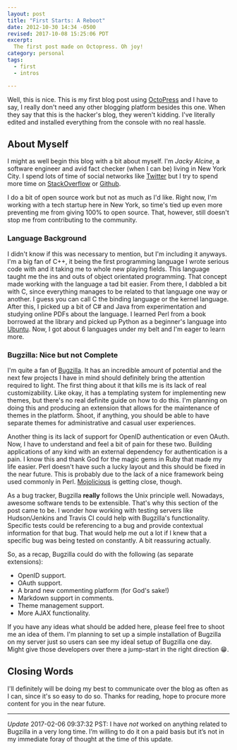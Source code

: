 ```yaml
---
layout: post
title: "First Starts: A Reboot"
date: 2012-10-30 14:34 -0500
revised: 2017-10-08 15:25:06 PDT
excerpt:
  The first post made on Octopress. Oh joy!
category: personal
tags:
  - first
  - intros

---
```


Well, this is nice. This is my first blog post using [OctoPress][] and I have to
say, I really don't need any other blogging platform besides this one. When they
say that this is the hacker's blog, they weren't kidding. I've literally edited
and installed everything from the console with no real hassle.

<!-- more -->

## About Myself

I might as well begin this blog with a bit about myself. I'm *Jacky Alcine*,
a software engineer and avid fact checker (when I can be) living in New York
City. I spend lots of time of social networks like [Twitter][] but I try to
spend more time on [StackOverflow][] or [Github][].

I do a bit of open source work but not as much as I'd like. Right now, I'm
working with a tech startup here in New York, so time's tied up even more
preventing me from giving 100% to open source. That, however, still doesn't
stop me from contributing to the community.

### Language Background

I didn't know if this was necessary to mention, but I'm including it anyways.
I'm a big fan of C++, it being the first programming language I wrote serious
code with and it taking me to whole new playing fields. This language taught me
the ins and outs of object orientated programming. That concept made working
with the language a tad bit easier. From there, I dabbled a bit with C, since
everything manages to be related to that language one way or another. I guess
you can call C the binding language or the kernel language. After this, I picked
up a bit of C# and Java from experimentation and studying online PDFs about the
language. I learned Perl from a book borrowed at the library and picked up
Python as a beginner's language into [Ubuntu][]. Now, I got about 6 languages
under my belt and I'm eager to learn more.

### Bugzilla: Nice but not Complete

I'm quite a fan of [Bugzilla](http://www.bugzilla.org). It has an incredible
amount of potential and the next few projects I have in mind should definitely
bring the attention required to light. The first thing about it that kills me
is its lack of real customizability. Like okay, it has a templating system
for implementing new themes, but there's no real definite guide on how to do
this. I'm planning on doing this and producing an extension that allows for
the maintenance of themes in the platform. Shoot, if anything, you should be
able to have separate themes for administrative and casual user experiences.

Another thing is its lack of support for OpenID authentication or even OAuth.
Now, I have to understand and feel a bit of pain for these two. Building
applications of any kind with an external dependency for authentication is a
pain. I know this and thank God for the magic gems in Ruby that made my life
easier. Perl doesn't have such a lucky layout and this should be fixed in the
near future. This is probably due to the lack of a nice framework being used
commonly in Perl. [Mojolicious](http://mojolicio.us/) is getting close,
though.

As a bug tracker, Bugzilla __really__ follows the Unix principle well. Nowadays,
awesome software tends to be extensible. That's why this section of the post
came to be. I wonder how working with testing servers like Hudson/Jenkins and
Travis CI could help with Bugzilla's functionality. Specific tests could be
referencing to a bug and provide contextual information for that bug. That would
help me out a lot if I knew that a specific bug was being tested on constantly.
A bit reassuring actually.

So, as a recap, Bugzilla could do with the following (as separate extensions):

  * OpenID support.
  * OAuth support.
  * A brand new commenting platform (for God's sake!)
  * Markdown support in comments.
  * Theme management support.
  * More AJAX functionality.

If you have any ideas what should be added here, please feel free to shoot
me an idea of them. I'm planning to set up a simple installation of Bugzilla
on my server just so users can see my ideal setup of Bugzilla one day.
Might give those developers over there a jump-start in the right direction
:grin:.

## Closing Words

I'll definitely will be doing my best to communicate over the blog as
often as I can, since it's so easy to do so. Thanks for reading, hope to
procure more content for you in the near future.

---

*Update* 2017-02-06 09:37:32 PST: I have _not_ worked on anything related to
Bugzilla in a very long time. I’m willing to do it on a paid basis but it’s not
in my immediate foray of thought at the time of this update.

[octopress]: http://octopress.org
[twitter]: https://twitter.com/jackyalcine
[stackoverflow]: https://stackoverflow.com/users/602588/jalcine
[github]: https://www.github.com/jalcine
[ubuntu]: https://ubuntu.com/desktop
